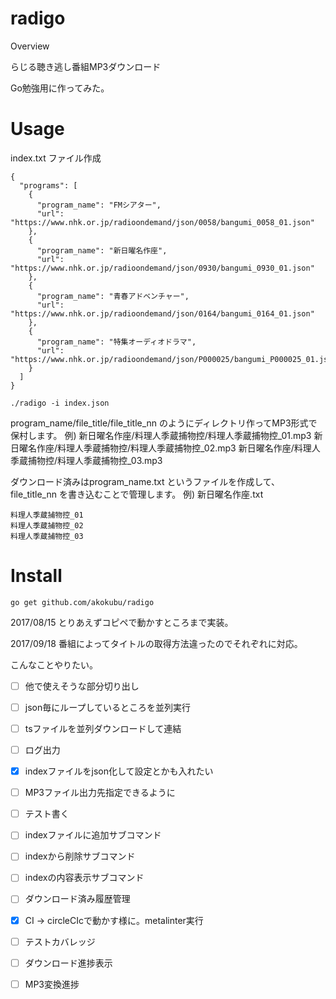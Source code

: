 radigo
====

Overview

らじる聴き逃し番組MP3ダウンロード

Go勉強用に作ってみた。

# Usage
index.txt ファイル作成

```
{
  "programs": [
    {
      "program_name": "FMシアター",
      "url": "https://www.nhk.or.jp/radioondemand/json/0058/bangumi_0058_01.json"
    },
    {
      "program_name": "新日曜名作座",
      "url": "https://www.nhk.or.jp/radioondemand/json/0930/bangumi_0930_01.json"
    },
    {
      "program_name": "青春アドベンチャー",
      "url": "https://www.nhk.or.jp/radioondemand/json/0164/bangumi_0164_01.json"
    },
    {
      "program_name": "特集オーディオドラマ",
      "url": "https://www.nhk.or.jp/radioondemand/json/P000025/bangumi_P000025_01.json"
    }
  ]
}
```

```
./radigo -i index.json
```

program_name/file_title/file_title_nn のようにディレクトリ作ってMP3形式で保村します。
例)
新日曜名作座/料理人季蔵捕物控/料理人季蔵捕物控_01.mp3
新日曜名作座/料理人季蔵捕物控/料理人季蔵捕物控_02.mp3
新日曜名作座/料理人季蔵捕物控/料理人季蔵捕物控_03.mp3

ダウンロード済みはprogram_name.txt というファイルを作成して、file_title_nn を書き込むことで管理します。
例)
新日曜名作座.txt

```
料理人季蔵捕物控_01
料理人季蔵捕物控_02
料理人季蔵捕物控_03
```

# Install

```
go get github.com/akokubu/radigo
```

2017/08/15
とりあえずコピペで動かすところまで実装。

2017/09/18
番組によってタイトルの取得方法違ったのでそれぞれに対応。

こんなことやりたい。
- [ ] 他で使えそうな部分切り出し
- [ ] json毎にループしているところを並列実行
- [ ] tsファイルを並列ダウンロードして連結
- [ ] ログ出力
- [x] indexファイルをjson化して設定とかも入れたい
- [ ] MP3ファイル出力先指定できるように
- [ ] テスト書く
- [ ] indexファイルに追加サブコマンド
- [ ] indexから削除サブコマンド
- [ ] indexの内容表示サブコマンド
- [ ] ダウンロード済み履歴管理
- [x] CI -> circleCIcで動かす様に。metalinter実行
- [ ] テストカバレッジ
- [ ] ダウンロード進捗表示
- [ ] MP3変換進捗

